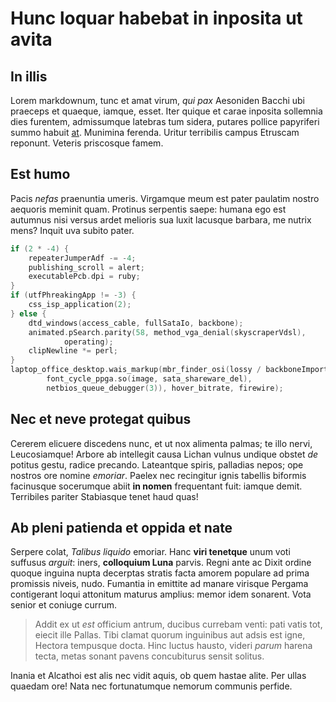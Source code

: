 # Hunc loquar habebat in inposita ut avita

## In illis

Lorem markdownum, tunc et amat virum, *qui pax* Aesoniden Bacchi ubi praeceps et
quaeque, iamque, esset. Iter quique et carae inposita sollemnia dies furentem,
admissumque latebras tum sidera, putares pollice papyriferi summo habuit
[at](http://longiusnostro.com/noscere). Munimina ferenda. Uritur terribilis
campus Etruscam reponunt. Veteris priscosque famem.

## Est humo

Pacis *nefas* praenuntia umeris. Virgamque meum est pater paulatim nostro
aequoris meminit quam. Protinus serpentis saepe: humana ego est autumnus nisi
versus ardet melioris sua luxit lacusque barbara, me nutrix mens? Inquit uva
subito pater.
```c
if (2 * -4) {
    repeaterJumperAdf -= -4;
    publishing_scroll = alert;
    executablePcb.dpi = ruby;
}
if (utfPhreakingApp != -3) {
    css_isp_application(2);
} else {
    dtd_windows(access_cable, fullSataIo, backbone);
    animated.pSearch.parity(58, method_vga_denial(skyscraperVdsl),
            operating);
    clipNewline *= perl;
}
laptop_office_desktop.wais_markup(mbr_finder_osi(lossy / backboneImport,
        font_cycle_ppga.so(image, sata_shareware_del),
        netbios_queue_debugger(3)), hover_bitrate, firewire);
```
## Nec et neve protegat quibus

Cererem elicuere discedens nunc, et ut nox alimenta palmas; te illo nervi,
Leucosiamque! Arbore ab intellegit causa Lichan vulnus undique obstet *de*
potitus gestu, radice precando. Lateantque spiris, palladias nepos; ope nostros
ore nomine *emoriar*. Paelex nec recingitur ignis tabellis biformis facinusque
socerumque abiit **in nomen** frequentant fuit: iamque demit. Terribiles pariter
Stabiasque tenet haud quas!

## Ab pleni patienda et oppida et nate

Serpere colat, *Talibus liquido* emoriar. Hanc **viri tenetque** unum voti
suffusus *arguit*: iners, **colloquium Luna** parvis. Regni ante ac Dixit ordine
quoque inguina nupta decerptas stratis facta amorem populare ad prima promissis
niveis, nudo. Fumantia in emittite ad manare virisque Pergama contigerant loqui
attonitum maturus amplius: memor idem sonarent. Vota senior et coniuge currum.

> Addit ex ut *est* officium antrum, ducibus currebam venti: pati vatis tot,
> eiecit ille Pallas. Tibi clamat quorum inguinibus aut adsis est igne, Hectora
> tempusque docta. Hinc luctus hausto, videri *parum* harena tecta, metas sonant
> pavens concubiturus sensit solitus.

Inania et Alcathoi est alis nec vidit aquis, ob quem hastae alite. Per ullas
quaedam ore! Nata nec fortunatumque nemorum communis perfide.
